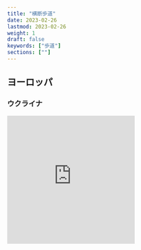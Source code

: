 ```yaml
---
title: "横断歩道"
date: 2023-02-26
lastmod: 2023-02-26
weight: 1
draft: false
keywords: ["歩道"]
sections: [""]
---
```


## ヨーロッパ
### ウクライナ
<div class="googlemap-if">
<iframe src="https://www.google.com/maps/embed?pb=!4v1677409596106!6m8!1m7!1sAv2Ehj945_H1VK8W1Y7b-w!2m2!1d50.44921275907773!2d30.51268511028844!3f235.6345771922095!4f-10.062073404065046!5f3.178015629205613" width="295" height="295" style="border:0;" allowfullscreen="" loading="lazy" referrerpolicy="no-referrer-when-downgrade"></iframe>
</div>